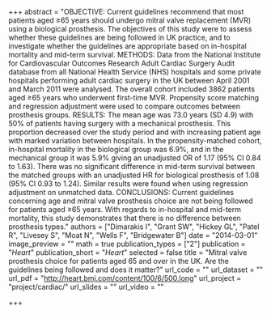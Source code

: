 +++
abstract = "OBJECTIVE: Current guidelines recommend that most patients aged ≥65 years should undergo mitral valve replacement (MVR) using a biological prosthesis. The objectives of this study were to assess whether these guidelines are being followed in UK practice, and to investigate whether the guidelines are appropriate based on in-hospital mortality and mid-term survival. METHODS: Data from the National Institute for Cardiovascular Outcomes Research Adult Cardiac Surgery Audit database from all National Health Service (NHS) hospitals and some private hospitals performing adult cardiac surgery in the UK between April 2001 and March 2011 were analysed. The overall cohort included 3862 patients aged ≥65 years who underwent first-time MVR. Propensity score matching and regression adjustment were used to compare outcomes between prosthesis groups. RESULTS: The mean age was 73.0 years (SD 4.9) with 50% of patients having surgery with a mechanical prosthesis. This proportion decreased over the study period and with increasing patient age with marked variation between hospitals. In the propensity-matched cohort, in-hospital mortality in the biological group was 6.9%, and in the mechanical group it was 5.9% giving an unadjusted OR of 1.17 (95% CI 0.84 to 1.63). There was no significant difference in mid-term survival between the matched groups with an unadjusted HR for biological prosthesis of 1.08 (95% CI 0.93 to 1.24). Similar results were found when using regression adjustment on unmatched data. CONCLUSIONS: Current guidelines concerning age and mitral valve prosthesis choice are not being followed for patients aged ≥65 years. With regards to in-hospital and mid-term mortality, this study demonstrates that there is no difference between prosthesis types."
authors = ["Dimarakis I", "Grant SW", "Hickey GL", "Patel R", "Livesey S", "Moat N", "Wells F", "Bridgewater B"]
date = "2014-03-01"
image_preview = ""
math = true
publication_types = ["2"]
publication = "*Heart*"
publication_short = "*Heart*"
selected = false
title = "Mitral valve prosthesis choice for patients aged 65 and over in the UK. Are the guidelines being followed and does it matter?"
url_code = ""
url_dataset = ""
url_pdf = "http://heart.bmj.com/content/100/6/500.long"
url_project = "project/cardiac/"
url_slides = ""
url_video = ""

+++
